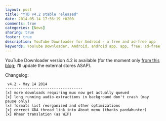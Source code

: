```yaml
---
layout: post
title: "YTD v4.2 stable released"
date: 2014-05-14 17:56:19 +0200
comments: true
categories: [News]
sharing: true
footer: true
description: YouTube Downloader for Android - a free and ad-free app
keywords: YouTube Downloader, Android, android app, app, free, ad-free, no ads, dentex, video, YouTube, downloader
---
```

YouTube Downloader version 4.2 is available (for the moment only [from this blog](http://dentex.github.io/files/apk/latest/dentex.youtube.downloader.apk); I'll update the external stores ASAP).

Changelog:

     v4.2 - May 14 2014
    -----------------------------------
    [x] more downloads requiring mux now get actually queued
    [x] long running audio-extractions in background don't crash (may pause only) 
    [x] formats list reorganized and other optimizations
    [x] correct XDA thread link into About menu (thanks pandahunter)
    [x] Khmer translation (as WIP)
